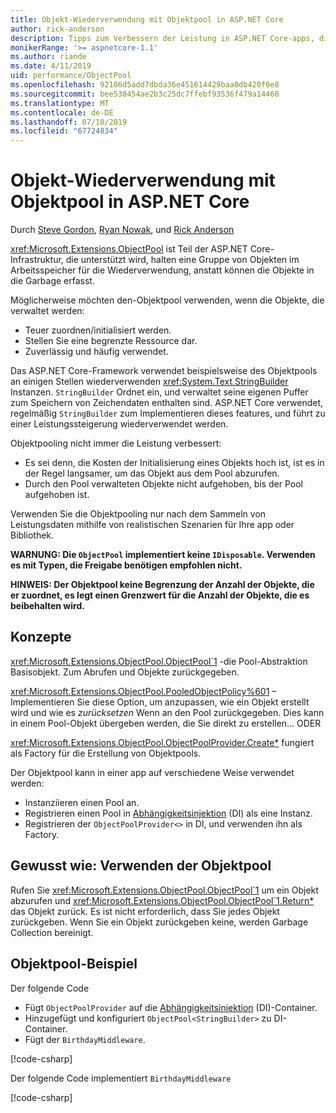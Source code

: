 ```yaml
---
title: Objekt-Wiederverwendung mit Objektpool in ASP.NET Core
author: rick-anderson
description: Tipps zum Verbessern der Leistung in ASP.NET Core-apps, die mit der Objektpool.
monikerRange: '>= aspnetcore-1.1'
ms.author: riande
ms.date: 4/11/2019
uid: performance/ObjectPool
ms.openlocfilehash: 92106d5add7dbda36e451614429baa0db420f0e8
ms.sourcegitcommit: bee530454ae2b3c25dc7ffebf93536f479a14460
ms.translationtype: MT
ms.contentlocale: de-DE
ms.lasthandoff: 07/10/2019
ms.locfileid: "67724834"
---
```

# <a name="object-reuse-with-objectpool-in-aspnet-core"></a>Objekt-Wiederverwendung mit Objektpool in ASP.NET Core

Durch [Steve Gordon](https://twitter.com/stevejgordon), [Ryan Nowak](https://github.com/rynowak), und [Rick Anderson](https://twitter.com/RickAndMSFT)

<xref:Microsoft.Extensions.ObjectPool> ist Teil der ASP.NET Core-Infrastruktur, die unterstützt wird, halten eine Gruppe von Objekten im Arbeitsspeicher für die Wiederverwendung, anstatt können die Objekte in die Garbage erfasst.

Möglicherweise möchten den-Objektpool verwenden, wenn die Objekte, die verwaltet werden:

- Teuer zuordnen/initialisiert werden.
- Stellen Sie eine begrenzte Ressource dar.
- Zuverlässig und häufig verwendet.

Das ASP.NET Core-Framework verwendet beispielsweise des Objektpools an einigen Stellen wiederverwenden <xref:System.Text.StringBuilder> Instanzen. `StringBuilder` Ordnet ein, und verwaltet seine eigenen Puffer zum Speichern von Zeichendaten enthalten sind. ASP.NET Core verwendet, regelmäßig `StringBuilder` zum Implementieren dieses features, und führt zu einer Leistungssteigerung wiederverwendet werden.

Objektpooling nicht immer die Leistung verbessert:

- Es sei denn, die Kosten der Initialisierung eines Objekts hoch ist, ist es in der Regel langsamer, um das Objekt aus dem Pool abzurufen.
- Durch den Pool verwalteten Objekte nicht aufgehoben, bis der Pool aufgehoben ist.

Verwenden Sie die Objektpooling nur nach dem Sammeln von Leistungsdaten mithilfe von realistischen Szenarien für Ihre app oder Bibliothek.

**WARNUNG: Die `ObjectPool` implementiert keine `IDisposable`. Verwenden es mit Typen, die Freigabe benötigen empfohlen nicht.**

**HINWEIS: Der Objektpool keine Begrenzung der Anzahl der Objekte, die er zuordnet, es legt einen Grenzwert für die Anzahl der Objekte, die es beibehalten wird.**

## <a name="concepts"></a>Konzepte

<xref:Microsoft.Extensions.ObjectPool.ObjectPool`1> -die Pool-Abstraktion Basisobjekt. Zum Abrufen und Objekte zurückgegeben.

<xref:Microsoft.Extensions.ObjectPool.PooledObjectPolicy%601> – Implementieren Sie diese Option, um anzupassen, wie ein Objekt erstellt wird und wie es *zurücksetzen* Wenn an den Pool zurückgegeben. Dies kann in einem Pool-Objekt übergeben werden, die Sie direkt zu erstellen... ODER

<xref:Microsoft.Extensions.ObjectPool.ObjectPoolProvider.Create*> fungiert als Factory für die Erstellung von Objektpools.
<!-- REview, there is no ObjectPoolProvider<T> -->

Der Objektpool kann in einer app auf verschiedene Weise verwendet werden:

* Instanziieren einen Pool an.
* Registrieren einen Pool in [Abhängigkeitsinjektion](xref:fundamentals/dependency-injection) (DI) als eine Instanz.
* Registrieren der `ObjectPoolProvider<>` in DI, und verwenden ihn als Factory.

## <a name="how-to-use-objectpool"></a>Gewusst wie: Verwenden der Objektpool

Rufen Sie <xref:Microsoft.Extensions.ObjectPool.ObjectPool`1> um ein Objekt abzurufen und <xref:Microsoft.Extensions.ObjectPool.ObjectPool`1.Return*> das Objekt zurück.  Es ist nicht erforderlich, dass Sie jedes Objekt zurückgeben. Wenn Sie ein Objekt zurückgeben keine, werden Garbage Collection bereinigt.

## <a name="objectpool-sample"></a>Objektpool-Beispiel

Der folgende Code

* Fügt `ObjectPoolProvider` auf die [Abhängigkeitsinjektion](xref:fundamentals/dependency-injection) (DI)-Container.
* Hinzugefügt und konfiguriert `ObjectPool<StringBuilder>` zu DI-Container.
* Fügt der `BirthdayMiddleware`.

[!code-csharp[](ObjectPool/ObjectPoolSample/Startup.cs?name=snippet)]

Der folgende Code implementiert `BirthdayMiddleware`

[!code-csharp[](ObjectPool/ObjectPoolSample/BirthdayMiddleware.cs?name=snippet)]
